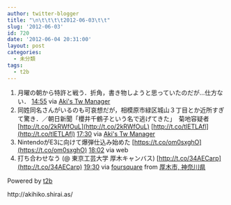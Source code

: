 ```yaml
---
author: twitter-blogger
title: "\n\t\t\t\t2012-06-03\t\t"
slug: '2012-06-03'
id: 720
date: '2012-06-04 20:31:00'
layout: post
categories:
  - 未分類
tags:
  - t2b
---
```


<div xmlns:georss="http://www.georss.org/georss">

1.  <span><span>月曜の朝から特許と戦う．折角，書き物しようと思っていたのだが…仕方ない．</span> <span>[<span>14:55</span>](http://twitter.com/o_ob/status/209463291993530368) <span>via [Aki's Tw Manager](http://www.shirai.la)</span></span></span>
2.  <span><span>同姓同名さんがいるのも可哀想だが，相模原市緑区城山３丁目とか近所すぎて驚き．／朝日新聞「櫻井千鶴子という名で逃げてきた」　菊地容疑者 [http://t.co/2kRWfOuL](http://t.co/2kRWfOuL) [http://t.co/tlETLAfl](http://t.co/tlETLAfl)</span> <span>[<span>17:30</span>](http://twitter.com/o_ob/status/209502483372965888) <span>via [Aki's Tw Manager](http://www.shirai.la)</span></span></span>
3.  <span><span>NintendoがE3に向けて爆弾仕込み始めた [https://t.co/om0sxghO](https://t.co/om0sxghO)</span> <span>[<span>18:02</span>](http://twitter.com/o_ob/status/209510428097789954) <span>via web</span></span></span>
4.  <span><span>打ち合わせなう (@ 東京工芸大学 厚木キャンバス) [http://t.co/34AECarp](http://t.co/34AECarp)</span> <span>[<span>19:30</span>](http://twitter.com/o_ob/status/209532523905155072) <span>via [foursquare](http://foursquare.com)</span> from [厚木市, 神奈川県<span></span>](http://maps.google.com/maps?q=35.46319651,139.33123251)</span></span>

</div>

Powered by [t2b](http://t2b.utilz.jp/)

<div>http://akihiko.shirai.as/</div>